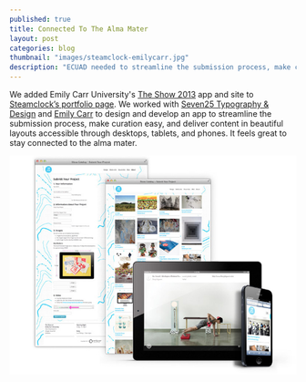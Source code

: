 ```yaml
---
published: true
title: Connected To The Alma Mater
layout: post
categories: blog
thumbnail: "images/steamclock-emilycarr.jpg"
description: "ECUAD needed to streamline the submission process, make curation easy, and deliver content in beautiful layouts accessible through desktops, tablets, and phones."
---
```

We added Emily Carr University's [The Show 2013](http://theshow2013.ecuad.ca/) app and site to [Steamclock’s portfolio page](http://www.steamclock.com/portfolio). We worked with [Seven25 Typography & Design](http://seven25.com/) and [Emily Carr](http://www.ecuad.ca) to design and develop an app to streamline the submission process, make curation easy, and deliver content in beautiful layouts accessible through desktops, tablets, and phones. It feels great to stay connected to the alma mater.

<img src="/images/ECUAD-Responsive.jpg" alt="The Responsive Emily Carr University The Show 2013 app." width="788"/>
